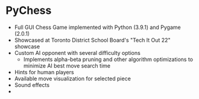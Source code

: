# PyChess



- Full GUI Chess Game implemented with Python (3.9.1) and Pygame (2.0.1)
- Showcased at Toronto District School Board's "Tech It Out 22" showcase
- Custom AI opponent with several difficulty options
  - Implements alpha-beta pruning and other algorithm optimizations to minimize AI best move search time
- Hints for human players
- Available move visualization for selected piece
- Sound effects
- 
